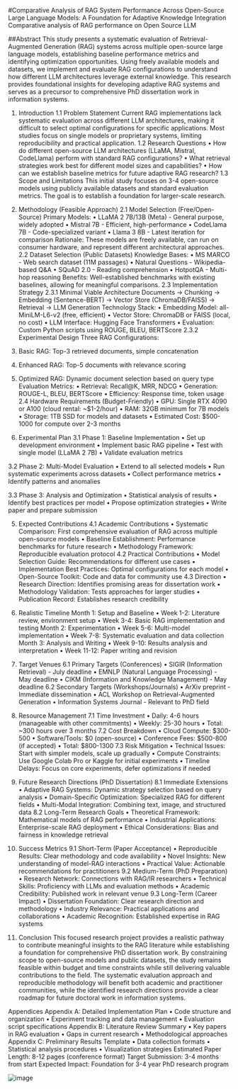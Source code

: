 #Comparative Analysis of RAG System Performance Across Open-Source Large Language Models: A Foundation for Adaptive Knowledge Integration
Comparative analysis of RAG performance on Open Source LLM

##Abstract
This study presents a systematic evaluation of Retrieval-Augmented Generation (RAG) systems across multiple open-source large language models, establishing baseline performance metrics and identifying optimization opportunities. Using freely available models and datasets, we implement and evaluate RAG configurations to understand how different LLM architectures leverage external knowledge. This research provides foundational insights for developing adaptive RAG systems and serves as a precursor to comprehensive PhD dissertation work in information systems.

1. Introduction
1.1 Problem Statement
Current RAG implementations lack systematic evaluation across different LLM architectures, making it difficult to select optimal configurations for specific applications. Most studies focus on single models or proprietary systems, limiting reproducibility and practical application.
1.2 Research Questions
•	How do different open-source LLM architectures (LLaMA, Mistral, CodeLlama) perform with standard RAG configurations?
•	What retrieval strategies work best for different model sizes and capabilities?
•	How can we establish baseline metrics for future adaptive RAG research?
1.3 Scope and Limitations
This initial study focuses on 3-4 open-source models using publicly available datasets and standard evaluation metrics. The goal is to establish a foundation for larger-scale research.

3. Methodology (Feasible Approach)
2.1 Model Selection (Free/Open-Source)
Primary Models:
•	LLaMA 2 7B/13B (Meta) - General purpose, widely adopted
•	Mistral 7B - Efficient, high-performance
•	CodeLlama 7B - Code-specialized variant
•	Llama 3 8B - Latest iteration for comparison
Rationale: These models are freely available, can run on consumer hardware, and represent different architectural approaches.
2.2 Dataset Selection (Public Datasets)
Knowledge Bases:
•	MS MARCO - Web search dataset (11M passages)
•	Natural Questions - Wikipedia-based Q&A
•	SQuAD 2.0 - Reading comprehension
•	HotpotQA - Multi-hop reasoning
Benefits: Well-established benchmarks with existing baselines, allowing for meaningful comparisons.
2.3 Implementation Strategy
2.3.1 Minimal Viable Architecture
Documents → Chunking → Embedding (Sentence-BERT) → 
Vector Store (ChromaDB/FAISS) → Retrieval → LLM Generation
Technology Stack:
•	Embedding Model: all-MiniLM-L6-v2 (free, efficient)
•	Vector Store: ChromaDB or FAISS (local, no cost)
•	LLM Interface: Hugging Face Transformers
•	Evaluation: Custom Python scripts using ROUGE, BLEU, BERTScore
2.3.2 Experimental Design
Three RAG Configurations:
1.	Basic RAG: Top-3 retrieved documents, simple concatenation
2.	Enhanced RAG: Top-5 documents with relevance scoring
3.	Optimized RAG: Dynamic document selection based on query type
Evaluation Metrics:
•	Retrieval: Recall@K, MRR, NDCG
•	Generation: ROUGE-L, BLEU, BERTScore
•	Efficiency: Response time, token usage
2.4 Hardware Requirements (Budget-Friendly)
•	GPU: Single RTX 4090 or A100 (cloud rental: ~$1-2/hour)
•	RAM: 32GB minimum for 7B models
•	Storage: 1TB SSD for models and datasets
•	Estimated Cost: $500-1000 for compute over 2-3 months
3. Experimental Plan
3.1 Phase 1: Baseline Implementation
•	Set up development environment
•	Implement basic RAG pipeline
•	Test with single model (LLaMA 2 7B)
•	Validate evaluation metrics

3.2 Phase 2: Multi-Model Evaluation
•	Extend to all selected models
•	Run systematic experiments across datasets
•	Collect performance metrics
•	Identify patterns and anomalies

3.3 Phase 3: Analysis and Optimization
•	Statistical analysis of results
•	Identify best practices per model
•	Propose optimization strategies
•	Write paper and prepare submission

5. Expected Contributions
4.1 Academic Contributions
•	Systematic Comparison: First comprehensive evaluation of RAG across multiple open-source models
•	Baseline Establishment: Performance benchmarks for future research
•	Methodology Framework: Reproducible evaluation protocol
4.2 Practical Contributions
•	Model Selection Guide: Recommendations for different use cases
•	Implementation Best Practices: Optimal configurations for each model
•	Open-Source Toolkit: Code and data for community use
4.3 Direction
•	Research Direction: Identifies promising areas for dissertation work
•	Methodology Validation: Tests approaches for larger studies
•	Publication Record: Establishes research credibility

7. Realistic Timeline
Month 1: Setup and Baseline
•	Week 1-2: Literature review, environment setup
•	Week 3-4: Basic RAG implementation and testing
Month 2: Experimentation
•	Week 5-6: Multi-model implementation
•	Week 7-8: Systematic evaluation and data collection
Month 3: Analysis and Writing
•	Week 9-10: Results analysis and interpretation
•	Week 11-12: Paper writing and revision
8. Target Venues
6.1 Primary Targets (Conferences)
•	SIGIR (Information Retrieval) - July deadline
•	EMNLP (Natural Language Processing) - May deadline
•	CIKM (Information and Knowledge Management) - May deadline
6.2 Secondary Targets (Workshops/Journals)
•	ArXiv preprint - Immediate dissemination
•	ACL Workshop on Retrieval-Augmented Generation
•	Information Systems Journal - Relevant to PhD field
9. Resource Management
7.1 Time Investment
•	Daily: 4-6 hours (manageable with other commitments)
•	Weekly: 25-30 hours
•	Total: ~300 hours over 3 months
7.2 Cost Breakdown
•	Cloud Compute: $300-500
•	Software/Tools: $0 (open-source)
•	Conference Fees: $500-800 (if accepted)
•	Total: $800-1300
7.3 Risk Mitigation
•	Technical Issues: Start with simpler models, scale up gradually
•	Compute Constraints: Use Google Colab Pro or Kaggle for initial experiments
•	Timeline Delays: Focus on core experiments, defer optimizations if needed
10. Future Research Directions (PhD Dissertation)
8.1 Immediate Extensions
•	Adaptive RAG Systems: Dynamic strategy selection based on query analysis
•	Domain-Specific Optimization: Specialized RAG for different fields
•	Multi-Modal Integration: Combining text, image, and structured data
8.2 Long-Term Research Goals
•	Theoretical Framework: Mathematical models of RAG performance
•	Industrial Applications: Enterprise-scale RAG deployment
•	Ethical Considerations: Bias and fairness in knowledge retrieval
11. Success Metrics
9.1 Short-Term (Paper Acceptance)
•	Reproducible Results: Clear methodology and code availability
•	Novel Insights: New understanding of model-RAG interactions
•	Practical Value: Actionable recommendations for practitioners
9.2 Medium-Term (PhD Preparation)
•	Research Network: Connections with RAG/IR researchers
•	Technical Skills: Proficiency with LLMs and evaluation methods
•	Academic Credibility: Published work in relevant venue
9.3 Long-Term (Career Impact)
•	Dissertation Foundation: Clear research direction and methodology
•	Industry Relevance: Practical applications and collaborations
•	Academic Recognition: Established expertise in RAG systems
12. Conclusion
This focused research project provides a realistic pathway to contribute meaningful insights to the RAG literature while establishing a foundation for comprehensive PhD dissertation work. By constraining scope to open-source models and public datasets, the study remains feasible within budget and time constraints while still delivering valuable contributions to the field.
The systematic evaluation approach and reproducible methodology will benefit both academic and practitioner communities, while the identified research directions provide a clear roadmap for future doctoral work in information systems.
 
Appendices
Appendix A: Detailed Implementation Plan
•	Code structure and organization
•	Experiment tracking and data management
•	Evaluation script specifications
Appendix B: Literature Review Summary
•	Key papers in RAG evaluation
•	Gaps in current research
•	Methodological approaches
Appendix C: Preliminary Results Template
•	Data collection formats
•	Statistical analysis procedures
•	Visualization strategies
Estimated Paper Length: 8-12 pages (conference format)
Target Submission: 3-4 months from start
Expected Impact: Foundation for 3-4 year PhD research program

![image](https://github.com/user-attachments/assets/b2dd460c-d024-4ec0-97b2-54f7d0434b2a)
